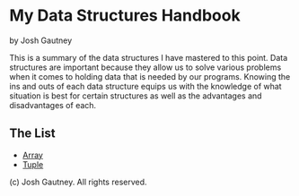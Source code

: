# My Data Structures Handbook

by Josh Gautney

This is a summary of the data structures I have mastered to this point.  Data structures are important because
they allow us to solve various problems when it comes to holding data that is needed by our programs.  Knowing the ins and outs of each data structure equips us with the knowledge of what situation is best for certain structures as well as the advantages and disadvantages of each.

## The List

* [Array](array.md)
* [Tuple](tuple.md)


(c) Josh Gautney. All rights reserved.
